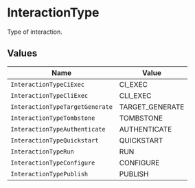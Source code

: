 # InteractionType

Type of interaction.


## Values

| Name                            | Value                           |
| ------------------------------- | ------------------------------- |
| `InteractionTypeCiExec`         | CI_EXEC                         |
| `InteractionTypeCliExec`        | CLI_EXEC                        |
| `InteractionTypeTargetGenerate` | TARGET_GENERATE                 |
| `InteractionTypeTombstone`      | TOMBSTONE                       |
| `InteractionTypeAuthenticate`   | AUTHENTICATE                    |
| `InteractionTypeQuickstart`     | QUICKSTART                      |
| `InteractionTypeRun`            | RUN                             |
| `InteractionTypeConfigure`      | CONFIGURE                       |
| `InteractionTypePublish`        | PUBLISH                         |
